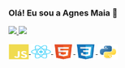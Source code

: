 ### Olá! Eu sou a Agnes Maia 👋

<div align="left">
  <a href="https://github.com/agnesmaia">
  <img height="150em" src="https://github-readme-stats.vercel.app/api?username=agnesmaia&show_icons=true&theme=calm&include_all_commits=true&count_private=true"/>
  <img height="150em" src="https://github-readme-stats.vercel.app/api/top-langs/?username=agnesmaia&layout=compact&langs_count=7&theme=calm"/>
</div>
  <div style="display: inline_block"><br>
  <img align="center" alt="Agnes-Js" height="30" width="40" src="https://raw.githubusercontent.com/devicons/devicon/master/icons/javascript/javascript-plain.svg">
  <img align="center" alt="Agnes-React" height="30" width="40" src="https://raw.githubusercontent.com/devicons/devicon/master/icons/react/react-original.svg">
  <img align="center" alt="Agnes-HTML" height="30" width="40" src="https://raw.githubusercontent.com/devicons/devicon/master/icons/html5/html5-original.svg">
  <img align="center" alt="Agnes-CSS" height="30" width="40" src="https://raw.githubusercontent.com/devicons/devicon/master/icons/css3/css3-original.svg">
  <img align="center" alt="Agnes-Python" height="30" width="40" src="https://raw.githubusercontent.com/devicons/devicon/master/icons/python/python-original.svg">
    </div>
  
  
